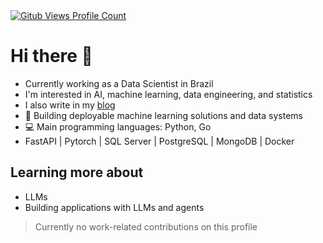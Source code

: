 <div>
  <a href="https://github.com/mathpn">
    <img src="https://komarev.com/ghpvc/?username=mathpn&color=blue&style=flat" alt="Gitub Views Profile Count" />
  </a>
</div>

# Hi there 👋

- Currently working as a Data Scientist in Brazil
- I'm interested in AI, machine learning, data engineering, and statistics
- I also write in my [blog](https://mathpn.com/)
- 🚀 Building deployable machine learning solutions and data systems
- 💻 Main programming languages: Python, Go
- FastAPI | Pytorch | SQL Server | PostgreSQL | MongoDB | Docker

## Learning more about

- LLMs
- Building applications with LLMs and agents

> Currently no work-related contributions on this profile
